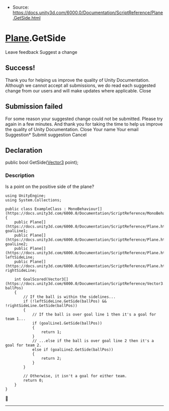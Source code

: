 * Source: https://docs.unity3d.com/6000.0/Documentation/ScriptReference/Plane.GetSide.html

#  [Plane](https://docs.unity3d.com/6000.0/Documentation/ScriptReference/Plane.html).GetSide
Leave feedback
Suggest a change
## Success!
Thank you for helping us improve the quality of Unity Documentation. Although we cannot accept all submissions, we do read each suggested change from our users and will make updates where applicable.
Close
## Submission failed
For some reason your suggested change could not be submitted. Please <a>try again</a> in a few minutes. And thank you for taking the time to help us improve the quality of Unity Documentation.
Close
Your name Your email Suggestion* Submit suggestion
Cancel
## Declaration
public bool GetSide([Vector3](https://docs.unity3d.com/6000.0/Documentation/ScriptReference/Vector3.html) point); 
### Description
Is a point on the positive side of the plane?
```
using UnityEngine;
using System.Collections;  
  
public class ExampleClass : MonoBehaviour[](https://docs.unity3d.com/6000.0/Documentation/ScriptReference/MonoBehaviour.html)
{
    public Plane[](https://docs.unity3d.com/6000.0/Documentation/ScriptReference/Plane.html) goalLine1;
    public Plane[](https://docs.unity3d.com/6000.0/Documentation/ScriptReference/Plane.html) goalLine2;
    public Plane[](https://docs.unity3d.com/6000.0/Documentation/ScriptReference/Plane.html) leftSideLine;
    public Plane[](https://docs.unity3d.com/6000.0/Documentation/ScriptReference/Plane.html) rightSideLine;  
  
    int GoalScored(Vector3[](https://docs.unity3d.com/6000.0/Documentation/ScriptReference/Vector3.html) ballPos)
    {
        // If the ball is within the sidelines...
        if (!leftSideLine.GetSide(ballPos) && !rightSideLine.GetSide(ballPos))
        {
            // If the ball is over goal line 1 then it's a goal for team 1...
            if (goalLine1.GetSide(ballPos))
            {
                return 1;
            }
            // ...else if the ball is over goal line 2 then it's a goal for team 2.
            else if (goalLine2.GetSide(ballPos))
            {
                return 2;
            }
        }  
  
        // Otherwise, it isn't a goal for either team.
        return 0;
    }
}

```

* * *
